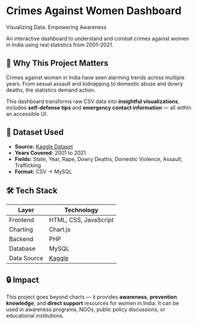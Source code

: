 <!DOCTYPE html>
<html lang="en">
<head>
  <meta charset="UTF-8">
</head>
<body>

  <h1>Crimes Against Women Dashboard</h1>
  <p class="tagline">Visualizing Data. Empowering Awareness</p>
  <p>An interactive dashboard to understand and combat crimes against women in India using real statistics from 2001–2021.</p>

  <h2>📌 Why This Project Matters</h2>
  <p>Crimes against women in India have seen alarming trends across multiple years. From sexual assault and kidnapping to domestic abuse and dowry deaths, the statistics demand action.</p>
  <p>This dashboard transforms raw CSV data into <strong>insightful visualizations</strong>, includes <strong>self-defense tips</strong> and <strong>emergency contact information</strong> — all within an accessible UI.</p>

  <h2>📂 Dataset Used</h2>
  <ul>
    <li><strong>Source:</strong> <a href="https://www.kaggle.com/datasets/balajivaraprasad/crimes-against-women-in-india-2001-2021" target="_blank">Kaggle Dataset</a></li>
    <li><strong>Years Covered:</strong> 2001 to 2021</li>
    <li><strong>Fields:</strong> State, Year, Rape, Dowry Deaths, Domestic Violence, Assault, Trafficking</li>
    <li><strong>Format:</strong> CSV → MySQL</li>
  </ul>


  <h2>🛠️ Tech Stack</h2>
  <table>
    <thead>
      <tr>
        <th>Layer</th>
        <th>Technology</th>
      </tr>
    </thead>
    <tbody>
      <tr><td>Frontend</td><td>HTML, CSS, JavaScript</td></tr>
      <tr><td>Charting</td><td>Chart.js</td></tr>
      <tr><td>Backend</td><td>PHP</td></tr>
      <tr><td>Database</td><td>MySQL</td></tr>
      <tr><td>Data Source</td><td><a href="https://www.kaggle.com/datasets/balajivaraprasad/crimes-against-women-in-india-2001-2021">Kaggle</a></td></tr>
    </tbody>
  </table>


  <h2>🔒 Impact</h2>
  <p>This project goes beyond charts — it provides <strong>awareness</strong>, <strong>prevention knowledge</strong>, and <strong>direct support</strong> resources for women in India. It can be used in awareness programs, NGOs, public policy discussions, or educational institutions.</p>



</body>
</html>
